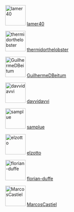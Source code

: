 <a href="https://github.com/lamer40" target="_blank"><img src="https://avatars.githubusercontent.com/u/3479840?u=cd3dad69a089d251b8c4b9cde63a78108c74a17c&v=4&s=64" alt="lamer40" width="64" height="64"></a> [lamer40](https://github.com/lamer40)

<a href="https://github.com/thermidorthelobster" target="_blank"><img src="https://avatars.githubusercontent.com/u/46196909?v=4&s=64" alt="thermidorthelobster" width="64" height="64"></a> [thermidorthelobster](https://github.com/thermidorthelobster)

<a href="https://github.com/GuilhermeDBeitum" target="_blank"><img src="https://avatars.githubusercontent.com/u/54703843?u=63fdf02b64c2f761abe417a7d4463c183172b243&v=4&s=64" alt="GuilhermeDBeitum" width="64" height="64"></a> [GuilhermeDBeitum](https://github.com/GuilhermeDBeitum)

<a href="https://github.com/davvidavvi" target="_blank"><img src="https://avatars.githubusercontent.com/u/55301692?u=861a8f4a0536a25c1c23a3c1fb7e52782719c649&v=4&s=64" alt="davvidavvi" width="64" height="64"></a> [davvidavvi](https://github.com/davvidavvi)

<a href="https://github.com/samplue" target="_blank"><img src="https://avatars.githubusercontent.com/u/78317416?u=31949cdde28d6890d2a71bd8500e511a43bd8289&v=4&s=64" alt="samplue" width="64" height="64"></a> [samplue](https://github.com/samplue)

<a href="https://github.com/elzotto" target="_blank"><img src="https://avatars.githubusercontent.com/u/82217936?u=06178e3a3f88ef7922f7921666ed49c1b62e2e5b&v=4&s=64" alt="elzotto" width="64" height="64"></a> [elzotto](https://github.com/elzotto)

<a href="https://github.com/florian-duffe" target="_blank"><img src="https://avatars.githubusercontent.com/u/95910087?u=680b67267c081f14f00daed54cf81cd6e9a37d87&v=4&s=64" alt="florian-duffe" width="64" height="64"></a> [florian-duffe](https://github.com/florian-duffe)

<a href="https://github.com/MarcosCastiel" target="_blank"><img src="https://avatars.githubusercontent.com/u/110991021?v=4&s=64" alt="MarcosCastiel" width="64" height="64"></a> [MarcosCastiel](https://github.com/MarcosCastiel)

